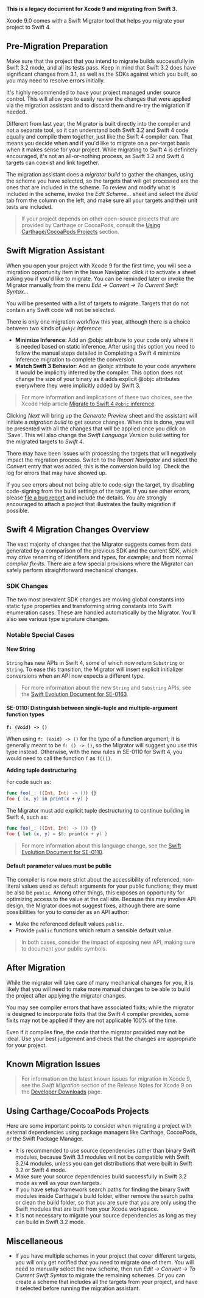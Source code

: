 **This is a legacy document for Xcode 9 and migrating from Swift 3.**

Xcode 9.0 comes with a Swift Migrator tool that helps you migrate your project to Swift 4.

## Pre-Migration Preparation

Make sure that the project that you intend to migrate builds successfully in Swift 3.2 mode, and all its tests pass. Keep in mind that Swift 3.2 does have significant changes from 3.1, as well as the SDKs against which you built, so you may need to resolve errors initially.

It's highly recommended to have your project managed under source control. This will allow you to easily review the changes that were applied via the migration assistant and to discard them and re-try the migration if needed.

Different from last year, the Migrator is built directly into the compiler and not a separate tool, so it can understand both Swift 3.2 and Swift 4 code equally and compile them together, just like the Swift 4 compiler can. That means you decide when and if you'd like to migrate on a per-target basis when it makes sense for your project. While migrating to Swift 4 is definitely encouraged, it's not an all-or-nothing process, as Swift 3.2 and Swift 4 targets can coexist and link together.

The migration assistant does a *migrator build* to gather the changes, using the scheme you have selected, so the targets that will get processed are the ones that are included in the scheme. To review and modify what is included in the scheme, invoke the *Edit Scheme...* sheet and select the *Build* tab from the column on the left, and make sure all your targets and their unit tests are included.

> If your project depends on other open-source projects that are provided by Carthage or CocoaPods, consult the [Using Carthage/CocoaPods Projects](#using-carthagecocoapods-projects) section.

## Swift Migration Assistant 

When you open your project with Xcode 9 for the first time, you will see a migration opportunity item in the Issue Navigator: click it to activate a sheet asking you if you'd like to migrate. You can be reminded later or invoke the Migrator manually from the menu *Edit -> Convert -> To Current Swift Syntax...*

You will be presented with a list of targets to migrate. Targets that do not contain any Swift code will not be selected.

There is only one migration workflow this year, although there is a choice between two kinds of *`@objc` Inference*:

- **Minimize Inference**: Add an @objc attribute to your code only where it is needed based on static inference. After using this option you need to follow the manual steps detailed in Completing a Swift 4 minimize inference migration to complete the conversion.
- **Match Swift 3 Behavior**: Add an @objc attribute to your code anywhere it would be implicitly inferred by the compiler. This option does not change the size of your binary as it adds explicit @objc attributes everywhere they were implicitly added by Swift 3.

> For more information and implications of these two choices, see the Xcode Help article [Migrate to Swift 4 `@objc` inference](https://help.apple.com/xcode/mac/current/#/deve838b19a1).

Clicking *Next* will bring up the *Generate Preview* sheet and the assistant will initiate a *migration build* to get source changes. When this is done, you will be presented with all the changes that will be applied once you click on 'Save'. This will also change the *Swift Language Version* build setting for the migrated targets to *Swift 4*.

There may have been issues with processing the targets that will negatively impact the migration process. Switch to the *Report Navigator* and select the *Convert* entry that was added; this is the conversion build log. Check the log for errors that may have showed up.

If you see errors about not being able to code-sign the target, try disabling code-signing from the build settings of the target. If you see other errors, please [file a bug report](https://bugreport.apple.com) and include the details. You are strongly encouraged to attach a project that illustrates the faulty migration if possible.

## Swift 4 Migration Changes Overview

The vast majority of changes that the Migrator suggests comes from data generated by a comparison of the previous SDK and the current SDK, which may drive renaming of identifiers and types, for example; and from normal *compiler fix-its*. There are a few special provisions where the Migrator can safely perform straightforward mechanical changes.

### SDK Changes

The two most prevalent SDK changes are moving global constants into static type properties and transforming string constants into Swift enumeration cases. These are handled automatically by the Migrator. You'll also see various type signature changes.

### Notable Special Cases

#### New String

`String` has new APIs in Swift 4, some of which now return `Substring` or `String`. To ease this transition, the Migrator will insert explicit initializer conversions when an API now expects a different type.

> For more information about the new `String` and `Substring` APIs, see the [Swift Evolution Document for SE-0163](https://github.com/apple/swift-evolution/blob/main/proposals/0163-string-revision-1.md).

#### SE-0110: Distinguish between single-tuple and multiple-argument function types

**`f: (Void) -> ()`**

When using `f: (Void) -> ()` for the type of a function argument, it is generally meant to be `f: () -> ()`, so the Migrator will suggest you use this type instead. Otherwise, with the new rules in SE-0110 for Swift 4, you would need to call the function `f` as `f(())`.

**Adding tuple destructuring**

For code such as:

```swift
func foo(_: ((Int, Int) -> ()) {}
foo { (x, y) in print(x + y) }
```

The Migrator must add explicit tuple destructuring to continue building in Swift 4, such as:

```swift
func foo(_: ((Int, Int) -> ()) {}
foo { let (x, y) = $0; print(x + y) }
```

> For more information about this language change, see the [Swift Evolution Document for SE-0110](https://github.com/apple/swift-evolution/blob/main/proposals/0110-distingish-single-tuple-arg.md).

#### Default parameter values must be public

The compiler is now more strict about the accessibility of referenced, non-literal values used as default arguments for your public functions; they must be also be `public`. Among other things, this exposes an opportunity for optimizing access to the value at the call site. Because this may involve API design, the Migrator does not suggest fixes, although there are some possibilities for you to consider as an API author:

- Make the referenced default values `public`.
- Provide `public` functions which return a sensible default value.

> In both cases, consider the impact of exposing new API, making sure to document your public symbols.

## After Migration

While the migrator will take care of many mechanical changes for you, it is likely that you will need to make more manual changes to be able to build the project after applying the migrator changes.

You may see compiler errors that have associated fixits; while the migrator is designed to incorporate fixits that the Swift 4 compiler provides, some fixits may not be applied if they are not applicable 100% of the time.

Even if it compiles fine, the code that the migrator provided may not be ideal. Use your best judgement and check that the changes are appropriate for your project.

## Known Migration Issues

> For information on the latest known issues for migration in Xcode 9, see the *Swift Migration* section of the Release Notes for Xcode 9 on the [Developer Downloads](https://developer.apple.com/download/) page.

## Using Carthage/CocoaPods Projects

Here are some important points to consider when migrating a project with external dependencies using package managers like Carthage, CocoaPods, or the Swift Package Manager.

- It is recommended to use source dependencies rather than binary Swift modules, because Swift 3.1 modules will not be compatible with Swift 3.2/4 modules, unless you can get distributions that were built in Swift 3.2 or Swift 4 mode.
- Make sure your source dependencies build successfully in Swift 3.2 mode as well as your own targets.
- If you have setup framework search paths for finding the binary Swift modules inside Carthage's build folder, either remove the search paths or clean the build folder, so that you are sure that you are only using the Swift modules that are built from your Xcode workspace.
- It is not necessary to migrate your source dependencies as long as they can build in Swift 3.2 mode.

## Miscellaneous

- If you have multiple schemes in your project that cover different targets, you will only get notified that you need to migrate one of them.  You will need to manually select the new scheme, then run *Edit -> Convert -> To Current Swift Syntax* to migrate the remaining schemes. Or you can create a scheme that includes all the targets from your project, and have it selected before running the migration assistant.
